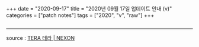 +++
date = "2020-09-17"
title = "2020년 09월 17일 업데이트 안내 (v)"
categories = ["patch notes"]
tags = ["2020", "v", "raw"]
+++

```

```

----

source : [TERA 테라 | NEXON](http://tera.nexon.com/news/update/view.aspx?n4articlesn=)
